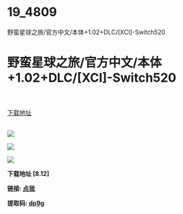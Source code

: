 # 19_4809
野蛮星球之旅/官方中文/本体+1.02+DLC/[XCI]-Switch520
# 野蛮星球之旅/官方中文/本体+1.02+DLC/[XCI]-Switch520
 <br/></br>
[下载地址](https://www.switch520.cc/article/4809 "下载地址")
<br/></br>

<p><span><strong><img src="https://s1.ax1x.com/2020/05/25/tpuy40.jpg"></strong></span></p>
<p><span><strong><img src="https://s1.ax1x.com/2020/05/25/tpug3T.jpg"></strong></span></p>
<p><span><strong><img src="http://img.rruu.net/image/5f3678e2b8dfb"></strong></span></p>
<p><span><strong>下载地址&nbsp;<strong>[8.12]</strong></strong></span></p>
<p><span><strong>链接: </strong></span><span style="text-decoration: underline"><strong><a href="https://pan.baidu.com/s/1idOCmwj4hqFX9qxl5PeSuA" target="_self" style="text-decoration: underline" rel="noopener noreferrer">点我</a></strong></span></p>
<p><span><strong> 提取码: </strong></span><a href="http://dp9g" target="_self" style="text-decoration: underline" rel="noopener noreferrer"><span><strong>dp9g</strong></span></a></p>
